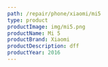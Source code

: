 ```yaml
---
path: /repair/phone/xiaomi/mi5
type: product
productImage: img/mi5.png
productName: Mi 5
productBrand: Xiaomi
productDescription: dff
productYear: 2016
---
```

